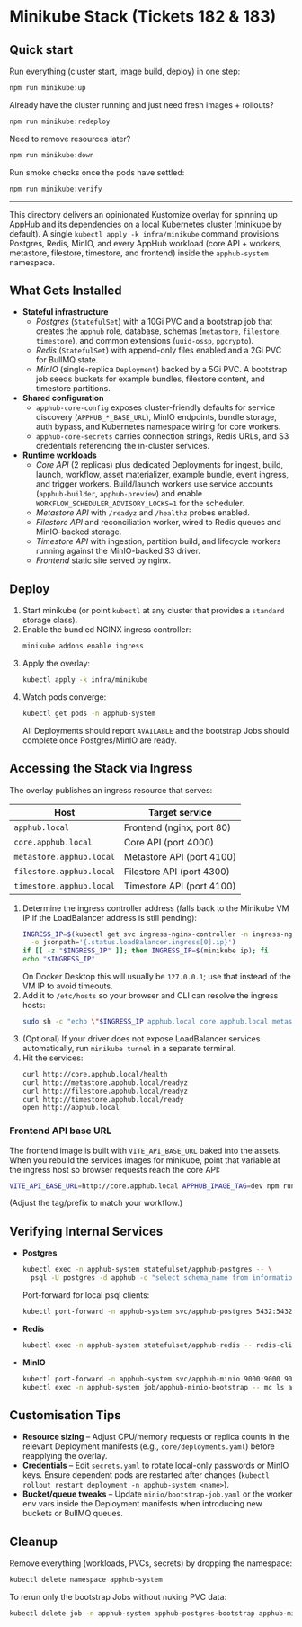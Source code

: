 # Minikube Stack (Tickets 182 & 183)

## Quick start

Run everything (cluster start, image build, deploy) in one step:

```bash
npm run minikube:up
```

Already have the cluster running and just need fresh images + rollouts?

```bash
npm run minikube:redeploy
```

Need to remove resources later?

```bash
npm run minikube:down
```

Run smoke checks once the pods have settled:

```bash
npm run minikube:verify
```

---

This directory delivers an opinionated Kustomize overlay for spinning up AppHub and its dependencies on a local Kubernetes cluster (minikube by default). A single `kubectl apply -k infra/minikube` command provisions Postgres, Redis, MinIO, and every AppHub workload (core API + workers, metastore, filestore, timestore, and frontend) inside the `apphub-system` namespace.

## What Gets Installed

- **Stateful infrastructure**
  - *Postgres* (`StatefulSet`) with a 10Gi PVC and a bootstrap job that creates the `apphub` role, database, schemas (`metastore`, `filestore`, `timestore`), and common extensions (`uuid-ossp`, `pgcrypto`).
  - *Redis* (`StatefulSet`) with append-only files enabled and a 2Gi PVC for BullMQ state.
  - *MinIO* (single-replica `Deployment`) backed by a 5Gi PVC. A bootstrap job seeds buckets for example bundles, filestore content, and timestore partitions.
- **Shared configuration**
  - `apphub-core-config` exposes cluster-friendly defaults for service discovery (`APPHUB_*_BASE_URL`), MinIO endpoints, bundle storage, auth bypass, and Kubernetes namespace wiring for core workers.
  - `apphub-core-secrets` carries connection strings, Redis URLs, and S3 credentials referencing the in-cluster services.
- **Runtime workloads**
  - *Core API* (2 replicas) plus dedicated Deployments for ingest, build, launch, workflow, asset materializer, example bundle, event ingress, and trigger workers. Build/launch workers use service accounts (`apphub-builder`, `apphub-preview`) and enable `WORKFLOW_SCHEDULER_ADVISORY_LOCKS=1` for the scheduler.
  - *Metastore API* with `/readyz` and `/healthz` probes enabled.
  - *Filestore API* and reconciliation worker, wired to Redis queues and MinIO-backed storage.
  - *Timestore API* with ingestion, partition build, and lifecycle workers running against the MinIO-backed S3 driver.
  - *Frontend* static site served by nginx.

## Deploy

1. Start minikube (or point `kubectl` at any cluster that provides a `standard` storage class).
2. Enable the bundled NGINX ingress controller:
   ```bash
   minikube addons enable ingress
   ```
3. Apply the overlay:
   ```bash
   kubectl apply -k infra/minikube
   ```
4. Watch pods converge:
   ```bash
   kubectl get pods -n apphub-system
   ```
   All Deployments should report `AVAILABLE` and the bootstrap Jobs should complete once Postgres/MinIO are ready.

## Accessing the Stack via Ingress

The overlay publishes an ingress resource that serves:

| Host | Target service |
| --- | --- |
| `apphub.local` | Frontend (nginx, port 80) |
| `core.apphub.local` | Core API (port 4000) |
| `metastore.apphub.local` | Metastore API (port 4100) |
| `filestore.apphub.local` | Filestore API (port 4300) |
| `timestore.apphub.local` | Timestore API (port 4100) |

1. Determine the ingress controller address (falls back to the Minikube VM IP if the LoadBalancer address is still pending):
   ```bash
   INGRESS_IP=$(kubectl get svc ingress-nginx-controller -n ingress-nginx \
     -o jsonpath='{.status.loadBalancer.ingress[0].ip}')
   if [[ -z "$INGRESS_IP" ]]; then INGRESS_IP=$(minikube ip); fi
   echo "$INGRESS_IP"
   ```
   On Docker Desktop this will usually be `127.0.0.1`; use that instead of the VM IP to avoid timeouts.
2. Add it to `/etc/hosts` so your browser and CLI can resolve the ingress hosts:
   ```bash
   sudo sh -c "echo \"$INGRESS_IP apphub.local core.apphub.local metastore.apphub.local filestore.apphub.local timestore.apphub.local\" >> /etc/hosts"
   ```
3. (Optional) If your driver does not expose LoadBalancer services automatically, run `minikube tunnel` in a separate terminal.
4. Hit the services:
   ```bash
   curl http://core.apphub.local/health
   curl http://metastore.apphub.local/readyz
   curl http://filestore.apphub.local/readyz
   curl http://timestore.apphub.local/ready
   open http://apphub.local
   ```

### Frontend API base URL

The frontend image is built with `VITE_API_BASE_URL` baked into the assets. When you rebuild the services images for minikube, point that variable at the ingress host so browser requests reach the core API:

```bash
VITE_API_BASE_URL=http://core.apphub.local APPHUB_IMAGE_TAG=dev npm run docker:build:services
```

(Adjust the tag/prefix to match your workflow.)

## Verifying Internal Services

- **Postgres**
  ```bash
  kubectl exec -n apphub-system statefulset/apphub-postgres -- \
    psql -U postgres -d apphub -c "select schema_name from information_schema.schemata where schema_name in ('metastore','filestore','timestore');"
  ```
  Port-forward for local psql clients:
  ```bash
  kubectl port-forward -n apphub-system svc/apphub-postgres 5432:5432
  ```

- **Redis**
  ```bash
  kubectl exec -n apphub-system statefulset/apphub-redis -- redis-cli ping
  ```

- **MinIO**
  ```bash
  kubectl port-forward -n apphub-system svc/apphub-minio 9000:9000 9001:9001
  kubectl exec -n apphub-system job/apphub-minio-bootstrap -- mc ls apphub
  ```

## Customisation Tips

- **Resource sizing** – Adjust CPU/memory requests or replica counts in the relevant Deployment manifests (e.g., `core/deployments.yaml`) before reapplying the overlay.
- **Credentials** – Edit `secrets.yaml` to rotate local-only passwords or MinIO keys. Ensure dependent pods are restarted after changes (`kubectl rollout restart deployment -n apphub-system <name>`).
- **Bucket/queue tweaks** – Update `minio/bootstrap-job.yaml` or the worker env vars inside the Deployment manifests when introducing new buckets or BullMQ queues.

## Cleanup

Remove everything (workloads, PVCs, secrets) by dropping the namespace:
```bash
kubectl delete namespace apphub-system
```

To rerun only the bootstrap Jobs without nuking PVC data:
```bash
kubectl delete job -n apphub-system apphub-postgres-bootstrap apphub-minio-bootstrap
```

